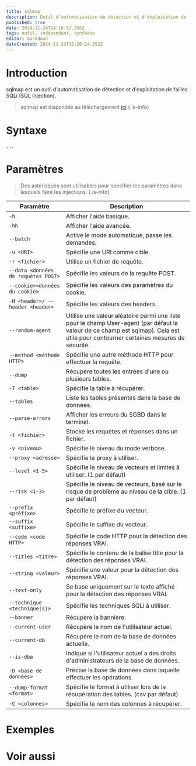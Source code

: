 ```yaml
---
title: sqlmap
description: Outil d'automatisation de détection et d'exploitation de failles SQLi (SQL Injection).
published: true
date: 2024-11-24T14:16:57.266Z
tags: outil, indépendant, synthèse
editor: markdown
dateCreated: 2024-11-23T16:26:24.352Z
---
```


# Introduction

sqlmap est un outil d'automatisation de détection et d'exploitation de failles SQLi (SQL Injection).

> sqlmap est disponible au téléchargement [ici](https://github.com/sqlmapproject/sqlmap)
> {.is-info}

# Syntaxe

`...`

# Paramètres

> Des astérisques sont utilisables pour spécifier les paramètres dans lesquels faire les injections.
> {.is-info}

| Paramètre                           | Description                                                                                                                                                                        |
| ----------------------------------- | ---------------------------------------------------------------------------------------------------------------------------------------------------------------------------------- |
| `-h`                                | Afficher l'aide basique.                                                                                                                                                           |
| `-hh`                               | Afficher l'aide avancée.                                                                                                                                                           |
| `--batch`                           | Active le mode automatique, passe les demandes.                                                                                                                                    |
| `-u <URI>`                          | Spécifie une URI comme cible.                                                                                                                                                      |
| `-r <fichier>`                      | Utilise un fichier de requête.                                                                                                                                                     |
| `--data <données de requètes POST>` | Spécifie les valeurs de la requête POST.                                                                                                                                           |
| `--cookie=<données du cookie>`      | Spécifie les valeurs des paramètres du cookie.                                                                                                                                     |
| `-H <header>/ --header <header>`    | Spécifie les valeurs des headers.                                                                                                                                                  |
| `--random-agent`                    | Utilise une valeur aléatoire parmi une liste pour le champ User-agent (par défaut la valeur de ce champ est sqlmap). Cela est utile pour contourner certaines mesures de sécurité. |
| `--method <méthode HTTP>`           | Spécifie une autre méthode HTTP pour effectuer la requête.                                                                                                                         |
| `--dump`                                | Récupère toutes les entrées d'une ou plusieurs tables.                                                                                                                                                           |
| `-T <table>`                                | Spécifie la table à récupérer.                                                                                                                                                           |
| `--tables`                                | Liste les tables présentes dans la base de données.                                                                                                                                                           |
| `--parse-errors`                                | Afficher les erreurs du SGBD dans le terminal.                                                                                                                                                           |
| `-t <fichier>`                                | Stocke les requètes et réponses dans un fichier.                                                                                                                                                           |
| `-v <niveau>`                                | Spécifie le niveau du mode verbose.                                                                                                                                                           |
| `--proxy <adresse>`                                | Spécifie le proxy à utiliser.                                                                                                                                                           |
| `--level <1-5>`                                | Spécifie le niveau de vecteurs et limites à utiliser. (1 par défaut)                                                                                                                                                            |
| `--risk <1-3>`                                | Spécifie le niveau de vecteurs, basé sur le risque de problème au niveau de la cible. (1 par défaut)                                                                                                                                                           |
| `--prefix <préfixe>`                                | Spécifie le préfixe du vecteur.                                                                                                                                                          |
| `--suffix <suffixe>`                                | Spécifie le suffixe du vecteur.                                                                                                                                                         |
| `--code <code HTTP>`                                | Spécifie le code HTTP pour la détection des réponses VRAI.                                                                                                                                                         |
| `--titles <titre>`                                | Spécifie le contenu de la balise title pour la détection des réponses VRAI.                                                                                                                                                         |
| `--string <valeur>`                                | Spécifie une valeur pour la détection des réponses VRAI.                                                                                                                                                         |
| `--text-only`                                | Se base uniquement sur le texte affiché pour la détection des réponses VRAI.                                                                                                                                                         |
| `--technique <technique(s)>`                                | Spécifie les techniques SQLi à utiliser.                                                                                                                                                         |
| `--banner`                                | Récupère la bannière.                                                                                                                                                         |
| `--current-user`                                | Récupère le nom de l'utilisateur actuel.                                                                                                                                                         |
| `--current-db`                                | Récupère le nom de la base de données actuelle.                                                                                                                                                         |
| `--is-dba`                                | Indique si l'utilisateur actuel a des droits d'administrateurs de la base de données.                                                                                                                                                         |
| `-D <base de données>`                                | Précise la base de données dans laquelle effectuer les opérations.                                                                                                                                                         |
| `--dump-format <format>`                                | Spécifie le format à utiliser lors de la récupération des tables. (csv par défaut)                                                                                                                                                         |
| `-C <colonnes>`                                | Spécifie le nom des colonnes à récupérer.                                                                                                                                                         |






# Exemples

# Voir aussi
